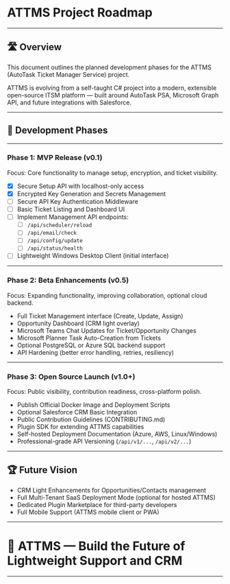 ﻿# ATTMS Project Roadmap

---

## 🛣️ Overview

This document outlines the planned development phases for the ATTMS (AutoTask Ticket Manager Service) project.

ATTMS is evolving from a self-taught C# project into a modern, extensible open-source ITSM platform — built around AutoTask PSA, Microsoft Graph API, and future integrations with Salesforce.

---

## 📅 Development Phases

---

### Phase 1: MVP Release (v0.1)

Focus: Core functionality to manage setup, encryption, and ticket visibility.

- [x] Secure Setup API with localhost-only access
- [x] Encrypted Key Generation and Secrets Management
- [ ] Secure API Key Authentication Middleware
- [ ] Basic Ticket Listing and Dashboard UI
- [ ] Implement Management API endpoints:
  - [ ] `/api/scheduler/reload`
  - [ ] `/api/email/check`
  - [ ] `/api/config/update`
  - [ ] `/api/status/health`
- [ ] Lightweight Windows Desktop Client (initial interface)

---

### Phase 2: Beta Enhancements (v0.5)

Focus: Expanding functionality, improving collaboration, optional cloud backend.

- Full Ticket Management interface (Create, Update, Assign)
- Opportunity Dashboard (CRM light overlay)
- Microsoft Teams Chat Updates for Ticket/Opportunity Changes
- Microsoft Planner Task Auto-Creation from Tickets
- Optional PostgreSQL or Azure SQL backend support
- API Hardening (better error handling, retries, resiliency)

---

### Phase 3: Open Source Launch (v1.0+)

Focus: Public visibility, contribution readiness, cross-platform polish.

- Publish Official Docker Image and Deployment Scripts
- Optional Salesforce CRM Basic Integration
- Public Contribution Guidelines (CONTRIBUTING.md)
- Plugin SDK for extending ATTMS capabilities
- Self-hosted Deployment Documentation (Azure, AWS, Linux/Windows)
- Professional-grade API Versioning (`/api/v1/...`, `/api/v2/...`)

---

## 🏆 Future Vision

- CRM Light Enhancements for Opportunities/Contacts management
- Full Multi-Tenant SaaS Deployment Mode (optional for hosted ATTMS)
- Dedicated Plugin Marketplace for third-party developers
- Full Mobile Support (ATTMS mobile client or PWA)

---

# 🚀 ATTMS — Build the Future of Lightweight Support and CRM

---
